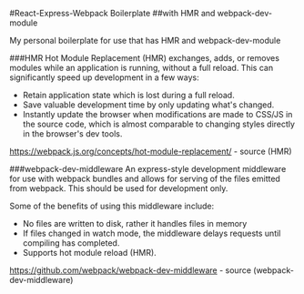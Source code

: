 #React-Express-Webpack Boilerplate
##with HMR and webpack-dev-module

My personal boilerplate for use that has HMR and webpack-dev-module

###HMR
Hot Module Replacement (HMR) exchanges, adds, or removes modules while an application is running, without a full reload. This can significantly speed up development in a few ways:

-   Retain application state which is lost during a full reload.
-   Save valuable development time by only updating what's changed.
-   Instantly update the browser when modifications are made to CSS/JS in the source code, which is almost comparable to changing styles directly in the browser's dev tools.

https://webpack.js.org/concepts/hot-module-replacement/ - source (HMR)

###webpack-dev-middleware
An express-style development middleware for use with webpack bundles and allows for serving of the files emitted from webpack. This should be used for development only.

Some of the benefits of using this middleware include:

-   No files are written to disk, rather it handles files in memory
-   If files changed in watch mode, the middleware delays requests until compiling has completed.
-   Supports hot module reload (HMR).

https://github.com/webpack/webpack-dev-middleware - source (webpack-dev-middleware)
